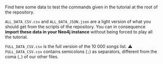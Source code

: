 Find here some data to test the commands given in the tutorial at the root of the repository.

`ALL_DATA_CSV.csv` and `ALL_DATA_JSON.json` are a light version of what you should get from the scripts of the repository.
You can in consequence **import these data in your Neo4j instance** without being forced to play all the tutorial.

`FULL_DATA_CSV.csv` is the full version of the 10 000 songs list.
:warning: `FULL_DATA_CSV.csv` contains semicolons (`;`) as separators, different from the coma (`,`) of our other files.
